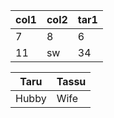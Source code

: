 
| col1 | col2 | tar1 |
---|---|---
| 7 | 8 | 6 |
| 11 | sw | 34 |

| Taru | Tassu |
---|---
| Hubby | Wife |
